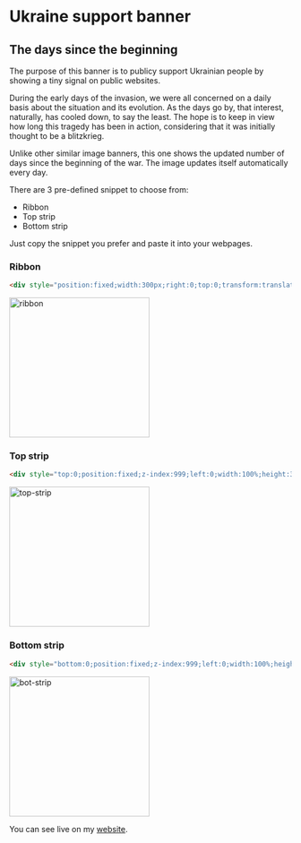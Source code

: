 
# Ukraine support banner
## The days since the beginning

The purpose of this banner is to publicy support Ukrainian people by showing a tiny signal on public websites.

During the early days of the invasion, we were all concerned on a daily basis about the situation and its evolution. As the days go by, that interest, naturally, has cooled down, to say the least. The hope is to keep in view how long this tragedy has been in action, considering that it was initially thought to be a blitzkrieg.

Unlike other similar image banners, this one shows the updated number of days since the beginning of the war.
The image updates itself automatically every day.

There are 3 pre-defined snippet to choose from:

- Ribbon
- Top strip
- Bottom strip

Just copy the snippet you prefer and paste it into your webpages.

### Ribbon

```html
<div style="position:fixed;width:300px;right:0;top:0;transform:translate(80px,50px) rotate(45deg);z-index:999"><img style="width:100%;display:block;" src="https://daily.presenta.workers.dev/GhZD3MDlBN:yvLHzHJhJ"></div>
```

<img width="250" alt="ribbon" src="https://user-images.githubusercontent.com/870788/206793217-0196f8f7-0fda-4079-b4f3-46a8f1738d50.png">


### Top strip

```html
<div style="top:0;position:fixed;z-index:999;left:0;width:100%;height:30px;display:flex;justify-content:center;background: url(https://cache.presenta.workers.dev/GhZD3MDlBN:yvLHzHJhJ?w=20&h=30&gravity=west);"><img src="https://daily.presenta.workers.dev/GhZD3MDlBN:yvLHzHJhJ"></div>
```

<img width="250" alt="top-strip" src="https://user-images.githubusercontent.com/870788/206793435-bb646e4d-d61e-4c5d-80bf-940f8f42c254.png">


### Bottom strip

```html
<div style="bottom:0;position:fixed;z-index:999;left:0;width:100%;height:30px;display:flex;justify-content:center;background: url(https://cache.presenta.workers.dev/GhZD3MDlBN:yvLHzHJhJ?w=20&h=30&gravity=west);"><img src="https://daily.presenta.workers.dev/GhZD3MDlBN:yvLHzHJhJ"></div>
```
<img width="250" alt="bot-strip" src="https://user-images.githubusercontent.com/870788/206793490-a0b74fc4-c140-4f3c-b879-29308cd3a47d.png">

You can see live on my [website](https://www.fabiofranchino.com/).
